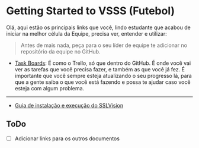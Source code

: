 # Getting Started to VSSS (Futebol)

Olá, aqui estão os principais links que você, lindo estudante que acabou de iniciar na melhor célula da Equipe, precisa ver, entender e utilizar:

> Antes de mais nada, peça para o seu líder de equipe te adicionar no repositório da equipe no GitHub. 

- [Task Boards](https://github.com/orgs/Equipe-Botcem/projects/3/views/4): É como o Trello, só que dentro do GitHub. É onde você vai ver as tarefas que você precisa fazer, e também as que você já fez. É importante que você sempre esteja atualizando o seu progresso lá, para que a gente saiba o que você está fazendo e possa te ajudar caso você esteja com algum problema.

---

- [Guia de instalação e execução do SSLVision](./Tutorials/ssl_vision_installation.md)

## ToDo
- [ ] Adicionar links para os outros documentos
